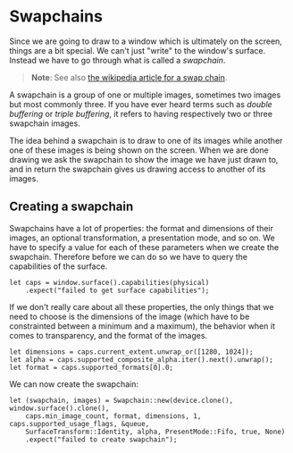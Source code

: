 # Swapchains

Since we are going to draw to a window which is ultimately on the screen, things are a bit special.
We can't just "write" to the window's surface. Instead we have to go through what is called a
*swapchain*.

> **Note**: See also [the wikipedia article for a swap chain](https://en.wikipedia.org/wiki/Swap_Chain).

A swapchain is a group of one or multiple images, sometimes two images but most commonly three. If
you have ever heard terms such as *double buffering* or *triple buffering*, it refers to having
respectively two or three swapchain images.

The idea behind a swapchain is to draw to one of its images while another one of these images is
being shown on the screen. When we are done drawing we ask the swapchain to show the image we have
just drawn to, and in return the swapchain gives us drawing access to another of its images.

## Creating a swapchain

Swapchains have a lot of properties: the format and dimensions of their images, an optional
transformation, a presentation mode, and so on. We have to specify a value for each of these
parameters when we create the swapchain. Therefore before we can do so we have to query the
capabilities of the surface.

    let caps = window.surface().capabilities(physical)
        .expect("failed to get surface capabilities");

If we don't really care about all these properties, the only things that we need to choose is
the dimensions of the image (which have to be constrainted between a minimum and a maximum), the
behavior when it comes to transparency, and the format of the images.

    let dimensions = caps.current_extent.unwrap_or([1280, 1024]);
    let alpha = caps.supported_composite_alpha.iter().next().unwrap();
    let format = caps.supported_formats[0].0;

We can now create the swapchain:

    let (swapchain, images) = Swapchain::new(device.clone(), window.surface().clone(),
        caps.min_image_count, format, dimensions, 1, caps.supported_usage_flags, &queue,
        SurfaceTransform::Identity, alpha, PresentMode::Fifo, true, None)
        .expect("failed to create swapchain");
